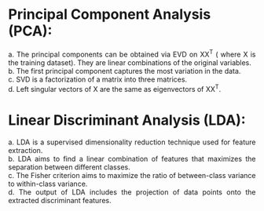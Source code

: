 <h1>Principal Component Analysis (PCA):</h1>
<p align="justify">a. The principal components can be obtained via EVD on XX<sup>T</sup> ( where X is the training dataset). They are linear combinations of the original variables. <br/>
b. The first principal component captures the most variation in the data. <br/>
c. SVD is a factorization of a matrix into three matrices. <br/>
d. Left singular vectors of X are the same as eigenvectors of XX<sup>T</sup>. <br/></p>

<h1>Linear Discriminant Analysis (LDA):</h1>
<p align="justify">a. LDA is a supervised dimensionality reduction technique used for feature extraction. <br/>
b. LDA aims to find a linear combination of features that maximizes the separation between different classes. <br/>
c. The Fisher criterion aims to maximize the ratio of between-class variance to within-class variance. <br/>
d. The output of LDA includes the projection of data points onto the extracted discriminant features. <br/></p>
